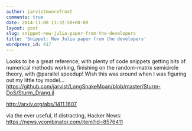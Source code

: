 ```yaml
---
author: jarvistmoorefrost
comments: true
date: 2014-11-08 13:32:50+00:00
layout: post
slug: snippet-new-julia-paper-from-the-developers
title: 'Snippet: New Julia paper from the developers'
wordpress_id: 417
---
```


Looks to be a great reference, with plenty of code snippets getting bits of numerical methods working, finishing on the random-matrix semicircle theory, with @parallel speedup! Wish this was around when I was figuring out my little toy model... https://github.com/jarvist/LongSnakeMoan/blob/master/Sturm-DoS/Sturm_Drang.jl

http://arxiv.org/abs/1411.1607

via the ever useful, if distracting, Hacker News:
https://news.ycombinator.com/item?id=8576411
